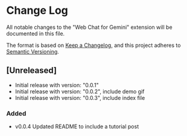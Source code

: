 # Change Log

All notable changes to the "Web Chat for Gemini" extension will be documented in this file.

The format is based on [Keep a Changelog](https://keepachangelog.com/en/1.1.0/),
and this project adheres to [Semantic Versioning](https://semver.org/spec/v2.0.0.html).

## [Unreleased]

- Initial release with version: "0.0.1"
- Initial release with version: "0.0.2", include demo gif 
- Initial release with version: "0.0.3", include index file

### Added

- v0.0.4 Updated README to include a tutorial post
